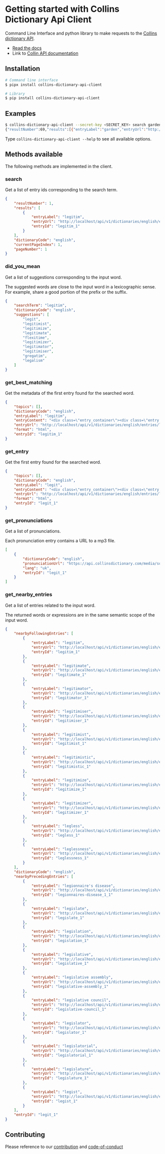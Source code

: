 # Getting started with Collins Dictionary Api Client

Command Line Interface and python library to make requests to the [Collins dictionary API](https://www.collinsdictionary.com/collins-api).

- [Read the docs](https://danoan.github.io/collins-dictionary-api-client/)
- Link to [Collin API documentation](https://drive.google.com/file/d/1CmAR_eCxRCrkIShKRo4f2DrvQ-d-S7Og/view?usp=sharing)

## Installation

```bash
# Command line interface
$ pipx install collins-dictionary-api-client

# Library
$ pip install collins-dictionary-api-client
```

## Examples

```bash
$ collins-dictionary-api-client --secret-key <SECRET_KEY> search garden
{"resultNumber":69,"results":[{"entryLabel":"garden","entryUrl":"http://localhost/api/v1/dictionaries/english/entries/garden_1","entryId":"garden_1"}..."

```

Type `collins-dictionary-api-client --help` to see all available options.

## Methods available

The following methods are implemented in the client.

### search

Get a list of entry ids corresponding to the search term.

```json
{
    "resultNumber": 1,
    "results": [
        {
            "entryLabel": "legitim",
            "entryUrl": "http://localhost/api/v1/dictionaries/english/entries/legitim_1",
            "entryId": "legitim_1"
        }
    ],
    "dictionaryCode": "english",
    "currentPageIndex": 1,
    "pageNumber": 1
}
```

### did_you_mean

Get a list of suggestions corresponding to the input word.

The suggested words are close to the input word in a lexicographic sense.
For example, share a good portion of the prefix or the suffix.

```json
{
    "searchTerm": "legitim",
    "dictionaryCode": "english",
    "suggestions": [
        "legit",
        "legitimist",
        "legitimize",
        "legitimate",
        "flexitime",
        "legitimizer",
        "legitimator",
        "legitimiser",
        "gregatim",
        "legalism"
    ]
}
```

### get_best_matching

Get the metadata of the first entry found for the searched word.

```json
{
    "topics": [],
    "dictionaryCode": "english",
    "entryLabel": "legitim",
    "entryContent": "<div class=\"entry_container\"><div class=\"entry lang_en-gb\" id=\"legitim_1\"><span class=\"inline\"><h1 class=\"hwd\">legitim<\/h1><span> (<\/span><span class=\"pron\" type=\"\">ˈlɛdʒɪtɪm<\/span><span>)<\/span><\/span><div class=\"hom\" id=\"legitim_1.1\"><span class=\"gramGrp\"><span>   <\/span><span class=\"pos\">noun<\/span><\/span><div class=\"sense\"><span>     <\/span><span class=\"lbl\">Scots law<\/span><span> <\/span><span class=\"def\">the part of a person's moveable estate that is inherited by his or her children on that person's death<\/span><\/div><!-- End of DIV sense--><\/div><!-- End of DIV hom--><\/div><!-- End of DIV entry lang_en-gb--><\/div><!-- End of DIV entry_container-->\n",
    "entryUrl": "http://localhost/api/v1/dictionaries/english/entries/legitim_1",
    "format": "html",
    "entryId": "legitim_1"
}
```

### get_entry

Get the first entry found for the searched word.

```json
{
    "topics": [],
    "dictionaryCode": "english",
    "entryLabel": "legit",
    "entryContent": "<div class=\"entry_container\"><div class=\"entry lang_en-gb\" id=\"legit_1\"><span class=\"inline\"><h1 class=\"hwd\">legit<\/h1><span> (<\/span><span class=\"pron\" type=\"\">lɪˈdʒɪt<a href=\"#\" class=\"playback\"><img src=\"https://api.collinsdictionary.com/external/images/redspeaker.gif?version=2016-11-09-0913\" alt=\"Pronunciation for legit\" class=\"sound\" title=\"Pronunciation for legit\" style=\"cursor: pointer\"/><\/a><audio type=\"pronunciation\" title=\"legit\"><source type=\"audio/mpeg\" src=\"https://api.collinsdictionary.com/media/sounds/sounds/e/en_/en_gb/en_gb_legit.mp3\"/>Your browser does not support HTML5 audio.<\/audio><\/span><span>)<\/span><span class=\"lbl\"><span> <\/span>slang<\/span><\/span><div class=\"hom\" id=\"legit_1.1\"><span class=\"gramGrp\"><span>   <\/span><span class=\"pos\">adjective<\/span><\/span><div class=\"sense\"><span class=\"sensenum\">     1 <\/span><span class=\"xr\"><span class=\"lbl\">short for<\/span><span> <\/span>\n                \n        \t\t<a data-resource=\"english\" data-topic=\"legitimate_1\" href=\"\">legitimate<\/a><\/span><\/div><!-- End of DIV sense--><\/div><!-- End of DIV hom--><div class=\"hom\" id=\"legit_1.2\"><span> <br/>▷ <\/span><span class=\"gramGrp\"><span class=\"pos\">noun<\/span><\/span><div class=\"sense\"><span class=\"sensenum\">     2 <\/span><span class=\"def\">legitimate or professionally respectable drama<\/span><\/div><!-- End of DIV sense--><\/div><!-- End of DIV hom--><\/div><!-- End of DIV entry lang_en-gb--><\/div><!-- End of DIV entry_container-->\n",
    "entryUrl": "http://localhost/api/v1/dictionaries/english/entries/legit_1",
    "format": "html",
    "entryId": "legit_1"
}
```

### get_pronunciations

Get a list of pronunciations.

Each pronunciation entry contains a URL to a mp3 file.

```json
[
    {
        "dictionaryCode": "english",
        "pronunciationUrl": "https://api.collinsdictionary.com/media/sounds/sounds/e/en_/en_gb/en_gb_legit.mp3",
        "lang": "uk",
        "entryId": "legit_1"
    }
]
```

### get_nearby_entries

Get a list of entries related to the input word.

The returned words or expressions are in the same semantic scope of the input word.

```json
{
    "nearbyFollowingEntries": [
        {
            "entryLabel": "legitim",
            "entryUrl": "http://localhost/api/v1/dictionaries/english/entries/legitim_1",
            "entryId": "legitim_1"
        },
        {
            "entryLabel": "legitimate",
            "entryUrl": "http://localhost/api/v1/dictionaries/english/entries/legitimate_1",
            "entryId": "legitimate_1"
        },
        {
            "entryLabel": "legitimator",
            "entryUrl": "http://localhost/api/v1/dictionaries/english/entries/legitimator_1",
            "entryId": "legitimator_1"
        },
        {
            "entryLabel": "legitimiser",
            "entryUrl": "http://localhost/api/v1/dictionaries/english/entries/legitimiser_1",
            "entryId": "legitimiser_1"
        },
        {
            "entryLabel": "legitimist",
            "entryUrl": "http://localhost/api/v1/dictionaries/english/entries/legitimist_1",
            "entryId": "legitimist_1"
        },
        {
            "entryLabel": "legitimistic",
            "entryUrl": "http://localhost/api/v1/dictionaries/english/entries/legitimistic_1",
            "entryId": "legitimistic_1"
        },
        {
            "entryLabel": "legitimize",
            "entryUrl": "http://localhost/api/v1/dictionaries/english/entries/legitimize_1",
            "entryId": "legitimize_1"
        },
        {
            "entryLabel": "legitimizer",
            "entryUrl": "http://localhost/api/v1/dictionaries/english/entries/legitimizer_1",
            "entryId": "legitimizer_1"
        },
        {
            "entryLabel": "legless",
            "entryUrl": "http://localhost/api/v1/dictionaries/english/entries/legless_1",
            "entryId": "legless_1"
        },
        {
            "entryLabel": "leglessness",
            "entryUrl": "http://localhost/api/v1/dictionaries/english/entries/leglessness_1",
            "entryId": "leglessness_1"
        }
    ],
    "dictionaryCode": "english",
    "nearbyPrecedingEntries": [
        {
            "entryLabel": "legionnaire's disease",
            "entryUrl": "http://localhost/api/v1/dictionaries/english/entries/legionnaires-disease_1_1",
            "entryId": "legionnaires-disease_1_1"
        },
        {
            "entryLabel": "legislate",
            "entryUrl": "http://localhost/api/v1/dictionaries/english/entries/legislate_1",
            "entryId": "legislate_1"
        },
        {
            "entryLabel": "legislation",
            "entryUrl": "http://localhost/api/v1/dictionaries/english/entries/legislation_1",
            "entryId": "legislation_1"
        },
        {
            "entryLabel": "legislative",
            "entryUrl": "http://localhost/api/v1/dictionaries/english/entries/legislative_1",
            "entryId": "legislative_1"
        },
        {
            "entryLabel": "legislative assembly",
            "entryUrl": "http://localhost/api/v1/dictionaries/english/entries/legislative-assembly_1",
            "entryId": "legislative-assembly_1"
        },
        {
            "entryLabel": "legislative council",
            "entryUrl": "http://localhost/api/v1/dictionaries/english/entries/legislative-council_1",
            "entryId": "legislative-council_1"
        },
        {
            "entryLabel": "legislator",
            "entryUrl": "http://localhost/api/v1/dictionaries/english/entries/legislator_1",
            "entryId": "legislator_1"
        },
        {
            "entryLabel": "legislatorial",
            "entryUrl": "http://localhost/api/v1/dictionaries/english/entries/legislatorial_1",
            "entryId": "legislatorial_1"
        },
        {
            "entryLabel": "legislature",
            "entryUrl": "http://localhost/api/v1/dictionaries/english/entries/legislature_1",
            "entryId": "legislature_1"
        },
        {
            "entryLabel": "legist",
            "entryUrl": "http://localhost/api/v1/dictionaries/english/entries/legist_1",
            "entryId": "legist_1"
        }
    ],
    "entryId": "legit_1"
}
```


## Contributing

Please reference to our [contribution](https://danoan.github.io/collins-dictionary-api-client/contributing.html) and [code-of-conduct](https://danoan.github.io/collins-dictionary-api-client/code-of-conduct.html)
